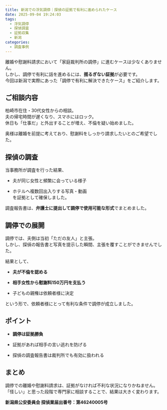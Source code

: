 ```yaml
---
title: 新潟での浮気調停｜探偵の証拠で有利に進められたケース
date: 2025-09-04 19:24:03
tags:
  - 浮気調停
  - 探偵調査
  - 証拠収集
  - 新潟
categories:
  - 調査事例
---
```


離婚や慰謝料請求において「家庭裁判所の調停」に進むケースは少なくありません。  
しかし、調停で有利に話を進めるには、**揺るぎない証拠**が必要です。  
今回は新潟で実際にあった「調停で有利に解決できたケース」をご紹介します。

<!-- more -->

## **ご相談内容**

柏崎市在住・30代女性からの相談。  
夫の帰宅時間が遅くなり、スマホにはロック。  
休日も「仕事だ」と外出することが増え、不倫を疑い始めました。

奥様は離婚を前提に考えており、慰謝料をしっかり請求したいとのご希望でした。

## **探偵の調査**

当事務所が調査を行った結果、

* 夫が同じ女性と頻繁に会っている様子

* ホテルへ複数回出入りする写真・動画  
  を証拠として確保しました。

調査報告書は、**弁護士に提出して調停で使用可能な形式**でまとめました。

## **調停での展開**

調停では、夫側は当初「ただの友人」と主張。  
しかし、探偵の報告書と写真を提示した瞬間、主張を覆すことができませんでした。

結果として、

* **夫が不倫を認める**

* **相手女性から慰謝料150万円を支払う**

* 子どもの親権は依頼者様に決定

という形で、依頼者様にとって有利な条件で調停が成立しました。

## **ポイント**

* **調停は証拠勝負**

* 証拠があれば相手の言い逃れを防げる

* 探偵の調査報告書は裁判所でも有効に扱われる

## **まとめ**

調停での離婚や慰謝料請求は、証拠がなければ不利な状況になりかねません。  
「怪しい」と思った段階で専門家に相談することで、結果は大きく変わります。

**新潟県公安委員会 探偵業届出番号：第46240005号**
